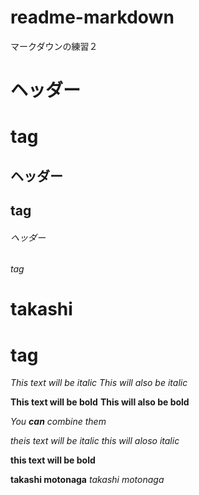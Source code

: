 # readme-markdown
マークダウンの練習２
# ヘッダー <h1> tag
## ヘッダー <h2> tag
###### ヘッダー<h6> tag
# takashi <h1> tag
*This text will be italic*
_This will also be italic_

**This text will be bold**
__This will also be bold__

_You **can** combine them_

*theis text will be italic*
_this will aloso italic_

**this text will be bold**

**takashi motonaga**
*takashi motonaga*
